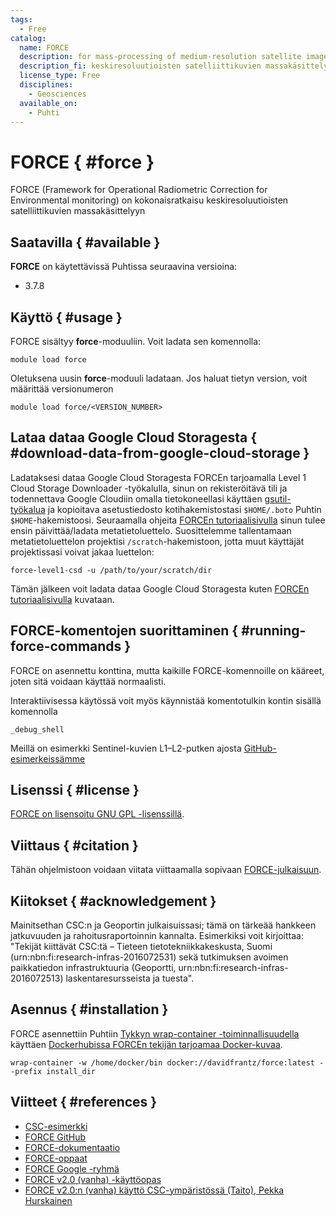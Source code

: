 ```yaml
---
tags:
  - Free
catalog:
  name: FORCE 
  description: for mass-processing of medium-resolution satellite images
  description_fi: keskiresoluutioisten satelliittikuvien massakäsittelyyn
  license_type: Free
  disciplines:
    - Geosciences
  available_on:
    - Puhti
---
```


# FORCE { #force }

FORCE (Framework for Operational Radiometric Correction for Environmental monitoring) on kokonaisratkaisu keskiresoluutioisten satelliittikuvien massakäsittelyyn

## Saatavilla { #available }

__FORCE__ on käytettävissä Puhtissa seuraavina versioina:

* 3.7.8

## Käyttö { #usage }

FORCE sisältyy __force__-moduuliin. Voit ladata sen komennolla:

`module load force`

Oletuksena uusin __force__-moduuli ladataan. Jos haluat tietyn version, voit määrittää versionumeron

`module load force/<VERSION_NUMBER>`

## Lataa dataa Google Cloud Storagesta { #download-data-from-google-cloud-storage }

Ladataksesi dataa Google Cloud Storagesta FORCEn tarjoamalla Level 1 Cloud Storage Downloader -työkalulla, sinun on rekisteröitävä tili ja todennettava Google Cloudiin omalla tietokoneellasi käyttäen [gsutil-työkalua](https://cloud.google.com/storage/docs/gsutil) ja kopioitava asetustiedosto kotihakemistostasi `$HOME/.boto` Puhtin `$HOME`-hakemistoosi. Seuraamalla ohjeita [FORCEn tutoriaalisivulla](https://force-eo.readthedocs.io/en/latest/howto/level1-csd.html#downloading-the-metadata-catalogues) sinun tulee ensin päivittää/ladata metatietoluettelo. Suosittelemme tallentamaan metatietoluettelon projektisi `/scratch`-hakemistoon, jotta muut käyttäjät projektissasi voivat jakaa luettelon:

`force-level1-csd -u /path/to/your/scratch/dir` 

Tämän jälkeen voit ladata dataa Google Cloud Storagesta kuten [FORCEn tutoriaalisivulla](https://force-eo.readthedocs.io/en/latest/howto/level1-csd.html#querying-and-downloading-data) kuvataan.



## FORCE-komentojen suorittaminen { #running-force-commands }

FORCE on asennettu konttina, mutta kaikille FORCE-komennoille on kääreet, joten sitä voidaan käyttää normaalisti. 

Interaktiivisessa käytössä voit myös käynnistää komentotulkin kontin sisällä komennolla

`_debug_shell`

Meillä on esimerkki Sentinel-kuvien L1–L2-putken ajosta [GitHub-esimerkeissämme](https://github.com/csc-training/geocomputing/tree/master/force)

## Lisenssi { #license }

[FORCE on lisensoitu GNU GPL -lisenssillä](https://github.com/davidfrantz/force/blob/master/LICENSE).

## Viittaus { #citation }

Tähän ohjelmistoon voidaan viitata viittaamalla sopivaan [FORCE-julkaisuun](https://force-eo.readthedocs.io/en/latest/refs.html).

## Kiitokset { #acknowledgement }

Mainitsethan CSC:n ja Geoportin julkaisuissasi; tämä on tärkeää hankkeen jatkuvuuden ja rahoitusraportoinnin kannalta.
Esimerkiksi voit kirjoittaa: "Tekijät kiittävät CSC:tä – Tieteen tietotekniikkakeskusta, Suomi (urn:nbn:fi:research-infras-2016072531) sekä tutkimuksen avoimen paikkatiedon infrastruktuuria (Geoportti, urn:nbn:fi:research-infras-2016072513) laskentaresursseista ja tuesta".

## Asennus { #installation }

FORCE asennettiin Puhtiin [Tykkyn wrap-container -toiminnallisuudella](../computing/containers/tykky.md#container-based-installations) käyttäen [Dockerhubissa FORCEn tekijän tarjoamaa Docker-kuvaa](https://hub.docker.com/r/davidfrantz/force). 

`wrap-container -w /home/docker/bin docker://davidfrantz/force:latest --prefix install_dir`


## Viitteet { #references }

* [CSC-esimerkki](https://github.com/csc-training/geocomputing/tree/master/force)
* [FORCE GitHub](https://github.com/davidfrantz/force)
* [FORCE-dokumentaatio](https://force-eo.readthedocs.io/en/latest/)
* [FORCE-oppaat](https://davidfrantz.github.io/#tutorials)
* [FORCE Google -ryhmä](https://groups.google.com/d/forum/force_eo)
* [FORCE v2.0 (vanha) -käyttöopas](https://www.uni-trier.de/fileadmin/fb6/prof/FER/Downloads/Software/FORCE/FORCE-user-guide-v-2-0.pdf)
* [FORCE v2.0:n (vanha) käyttö CSC-ympäristössä (Taito), Pekka Hurskainen](https://a3s.fi/gis-workshops/Satellite_time_series_processing_with_FORCE_in_CSC_Hurskainen.pdf)
